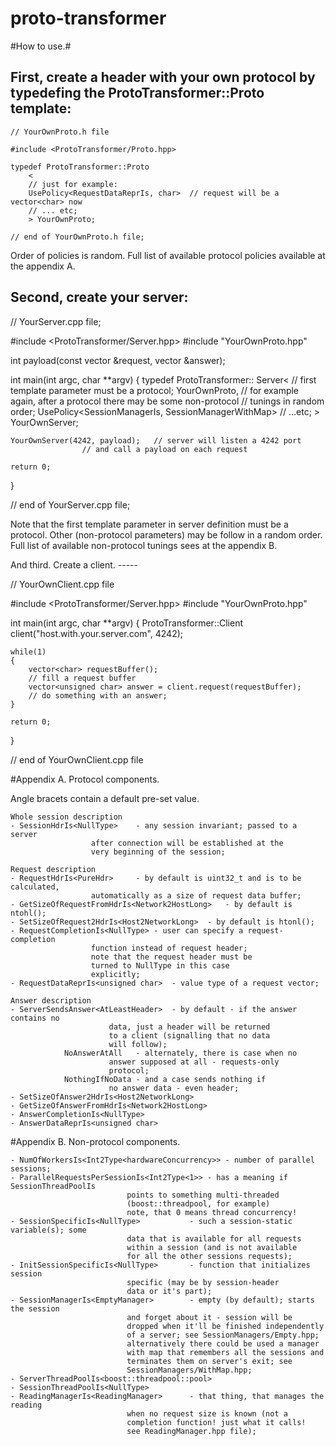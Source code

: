 proto-transformer
=================

#How to use.#

First, create a header with your own protocol by typedefing the ProtoTransformer::Proto template:
-----

```cpluspllus
// YourOwnProto.h file

#include <ProtoTransformer/Proto.hpp>

typedef ProtoTransformer::Proto
    <
	// just for example:
	UsePolicy<RequestDataReprIs, char>	// request will be a vector<char> now
	// ... etc;
    > YourOwnProto;

// end of YourOwnProto.h file;
```

Order of policies is random.
Full list of available protocol policies available at the appendix A.

Second, create your server:
------

// YourServer.cpp file;

#include <ProtoTransformer/Server.hpp>
#include "YourOwnProto.hpp"

int payload(const vector<char> &request, vector<unsigned char> &answer);

int main(int argc, char **argv)
{
	typedef ProtoTransformer::
		Server<
			// first template parameter must be a protocol;
	                YourOwnProto,
			// for example again, after a protocol there may be some non-protocol
			// tunings in random order;
	                UsePolicy<SessionManagerIs, SessionManagerWithMap>
			// ...etc;
                      > YourOwnServer;

	YourOwnServer(4242, payload);	// server will listen a 4242 port
					// and call a payload on each request

	return 0;
}

// end of YourServer.cpp file;

Note that the first template parameter in server definition must be a protocol.
Other (non-protocol parameters) may be follow in a random order. Full list of available non-protocol
tunings sees at the appendix B.

And third. Create a client.
    -----

// YourOwnClient.cpp file

#include <ProtoTransformer/Server.hpp>
#include "YourOwnProto.hpp"

int main(int argc, char **argv)
{
	ProtoTransformer::Client<YourOwnProto> client("host.with.your.server.com", 4242);

	while(1)
	{
		vector<char> requestBuffer();
		// fill a request buffer
		vector<unsigned char> answer = client.request(requestBuffer);
		// do something with an answer;
	}

	return 0;
}

// end of YourOwnClient.cpp file

#Appendix A. Protocol components.

  Angle bracets contain a default pre-set value.

	Whole session description
	- SessionHdrIs<NullType>	- any session invariant; passed to a server
					  after connection will be established at the
					  very beginning of the session;

	Request description
	- RequestHdrIs<PureHdr>		- by default is uint32_t and is to be calculated,
					  automatically as a size of request data buffer;
	- GetSizeOfRequestFromHdrIs<Network2HostLong>	- by default is ntohl();
	- SetSizeOfRequest2HdrIs<Host2NetworkLong>	- by default is htonl();
	- RequestCompletionIs<NullType>	- user can specify a request-completion
					  function instead of request header;
					  note that the request header must be
					  turned to NullType in this case
					  explicitly;
	- RequestDataReprIs<unsigned char>	- value type of a request vector;

	Answer description
	- ServerSendsAnswer<AtLeastHeader>	- by default - if the answer contains no
						  data, just a header will be returned
						  to a client (signalling that no data
						  will follow);
			    NoAnswerAtAll	- alternately, there is case when no
						  answer supposed at all - requests-only
						  protocol;
			    NothingIfNoData	- and a case sends nothing if
						  no answer data - even header;
	- SetSizeOfAnswer2HdrIs<Host2NetworkLong>
	- GetSizeOfAnswerFromHdrIs<Network2HostLong>
	- AnswerCompletionIs<NullType>
	- AnswerDataReprIs<unsigned char>

#Appendix B. Non-protocol components.

	- NumOfWorkersIs<Int2Type<hardwareConcurrency>>	- number of parallel sessions;
	- ParallelRequestsPerSessionIs<Int2Type<1>>	- has a meaning if SessionThreadPoolIs
							  points to something multi-threaded
							  (boost::threadpool, for example)
							  note, that 0 means thread concurrency!
	- SessionSpecificIs<NullType>			- such a session-static variable(s); some
							  data that is available for all requests
							  within a session (and is not available
							  for all the other sessions requests);
	- InitSessionSpecificIs<NullType>		- function that initializes session
							  specific (may be by session-header
							  data or it's part);
	- SessionManagerIs<EmptyManager>		- empty (by default); starts the session
							  and forget about it - session will be
							  dropped when it'll be finished independently
							  of a server; see SessionManagers/Empty.hpp;
							  alternatively there could be used a manager
							  with map that remembers all the sessions and
							  terminates them on server's exit; see
							  SessionManagers/WithMap.hpp;
	- ServerThreadPoolIs<boost::threadpool::pool>
	- SessionThreadPoolIs<NullType>
	- ReadingManagerIs<ReadingManager>		- that thing, that manages the reading
							  when no request size is known (not a
							  completion function! just what it calls!
							  see ReadingManager.hpp file);
